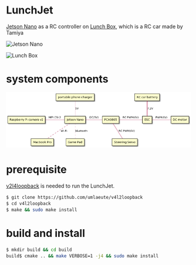 # LunchJet
[Jetson Nano](https://developer.nvidia.com/embedded/jetson-nano-developer-kit) as a RC controller on [Lunch Box](https://www.tamiya.com/english/products/58347lunchbox/index.htm), which is a RC car made by Tamiya

![Jetson Nano](https://developer.nvidia.com/sites/default/files/akamai/embedded/images/jetsonNano/JetsonNano-DevKit_Front-Top_Right_trimmed.jpg)

![Lunch Box](https://www.tamiya.com/english/products/58347lunchbox/top.jpg)

# system components

![system diagram](doc/img/lunchjet_system_summary.png)

# prerequisite

[v2l4loopback](https://github.com/umlaeute/v4l2loopback) is needed to run the LunchJet.
```bash
$ git clone https://github.com/umlaeute/v4l2loopback
$ cd v4l2loopback
$ make && sudo make install
```

# build and install

```bash
$ mkdir build && cd build
build$ cmake .. && make VERBOSE=1 -j4 && sudo make install
```